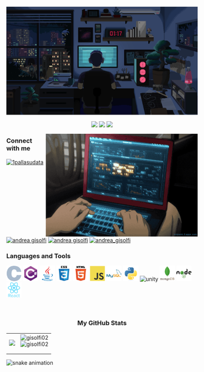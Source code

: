 <p align="center">
  <img src="assets/banner.gif" width=900>
</p>
<p align="center">
 <img src="https://badges.pufler.dev/visits/gisolfi02/gisolfi02"/> 
 <img src="https://badges.pufler.dev/repos/gisolfi02"/>
 <img src="https://badges.pufler.dev/commits/monthly/gisolfi02" />
</p>

<img align="right" src="assets/coding.gif" width="400" height="270"> 

<h3 align="left" style="font-style:bold">Connect with me </h3>
<p>
<a href="https://twitter.com/1pallasudata" target="blank"><img align="center" src="https://raw.githubusercontent.com/rahuldkjain/github-profile-readme-generator/master/src/images/icons/Social/twitter.svg" alt="1pallasudata" height="30" width="40" /></a>
<a href="https://linkedin.com/in/andrea-gisolfi-6998a1311" target="blank"><img align="center" src="https://raw.githubusercontent.com/rahuldkjain/github-profile-readme-generator/master/src/images/icons/Social/linked-in-alt.svg" alt="andrea gisolfi" height="30" width="40"/></a>
  <a href="https://www.facebook.com/andrea.gisolfi.7" target="blank"><img align="center" src="https://raw.githubusercontent.com/rahuldkjain/github-profile-readme-generator/master/src/images/icons/Social/facebook.svg" alt="andrea gisolfi" height="30" width="40" /></a>
<a href="https://instagram.com/andrea_gisolfi" target="blank"><img align="center" src="https://raw.githubusercontent.com/rahuldkjain/github-profile-readme-generator/master/src/images/icons/Social/instagram.svg" alt="andrea_gisolfi" height="30" width="40" /></a>
</p>

<h3 align="left" style="font-style:bold">Languages and Tools</h3>
<p align="left"> 
  <img src="https://raw.githubusercontent.com/devicons/devicon/master/icons/c/c-original.svg" alt="c" width="40" height="40"/>
  <img src="https://raw.githubusercontent.com/devicons/devicon/master/icons/csharp/csharp-original.svg" alt="csharp" width="40" height="40"/>
  <img src="https://raw.githubusercontent.com/devicons/devicon/master/icons/java/java-original.svg" alt="java" width="40" height="40"/> 
  <img src="https://raw.githubusercontent.com/devicons/devicon/master/icons/css3/css3-original-wordmark.svg" alt="css3" width="40" height="40"/> 
  <img src="https://raw.githubusercontent.com/devicons/devicon/master/icons/html5/html5-original-wordmark.svg" alt="html5" width="40" height="40"/>
  <img src="https://raw.githubusercontent.com/devicons/devicon/master/icons/javascript/javascript-original.svg" alt="javascript" width="40" height="40"/>
  <img src="https://raw.githubusercontent.com/devicons/devicon/master/icons/mysql/mysql-original-wordmark.svg" alt="mysql" width="40" height="40"/>
  <img src="https://raw.githubusercontent.com/devicons/devicon/master/icons/python/python-original.svg" alt="python" width="40" height="40"/> 
  <img src="https://www.vectorlogo.zone/logos/unity3d/unity3d-icon.svg" alt="unity" width="40" height="40"/> 
  <img src="https://raw.githubusercontent.com/devicons/devicon/master/icons/mongodb/mongodb-original-wordmark.svg" alt="mongodb" width="40" height="40"/>
  <img src="https://raw.githubusercontent.com/devicons/devicon/master/icons/nodejs/nodejs-original-wordmark.svg" alt="nodejs" width="40" height="40"/>
  <img src="https://raw.githubusercontent.com/devicons/devicon/master/icons/react/react-original-wordmark.svg" alt="react" width="40" height="40"/>
</p>

<p>&nbsp;</p>

<h3 align="center" style="font-style:bold">My GitHub Stats</h3>

<table >
  <tr>
    <td>
      <img src="https://github-readme-stats.vercel.app/api/top-langs/?username=gisolfi02&theme=dark&hide_border=true&hide=shell,hlsl,shaderlab,glsl,qml,lua&langs_count=20" width=335px>
    </td>
    <td>
      <img src="https://github-readme-stats.vercel.app/api?username=gisolfi02&theme=dark&show_icons=true&hide_border=true&count_private=true" alt="gisolfi02"  width=495px/>
      <br>
      <img  src="https://github-readme-streak-stats.herokuapp.com/?user=gisolfi02&theme=dark&hide_border=true" alt="gisolfi02" /></p> 
    </td>
  </tr>
</table>

![snake animation](https://github.com/gisolfi02/gisolfi02/blob/output/github-contribution-grid-snake2.svg)

